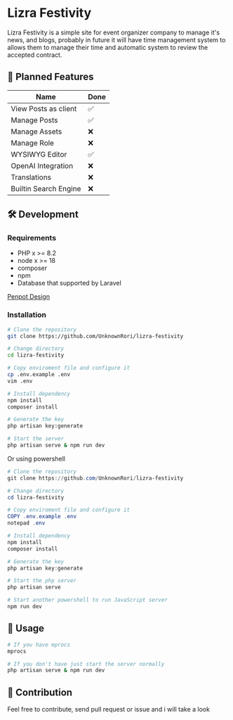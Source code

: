 # Lizra Festivity

Lizra Festivity is a simple site for event organizer company to manage it's news, and blogs, probably in future it will have time management system to allows them to manage their time and automatic system to review the accepted contract.

## 🚀 Planned Features

| Name                  |   Done    |
|-----------------------|-----------|
| View Posts as client  |    ✅     |
| Manage Posts          |    ✅     |
| Manage Assets         |    ❌     |
| Manage Role           |    ❌     |
| WYSIWYG Editor        |    ✅     |
| OpenAI Integration    |    ❌     |
| Translations          |    ❌     |
| Builtin Search Engine |    ❌     |

## 🛠️ Development

### Requirements

- PHP x >= 8.2
- node x >= 18
- composer
- npm
- Database that supported by Laravel

[Penpot Design](https://design.penpot.app/#/view/82e31d90-3829-8139-8002-cefebb062880?page-id=82e31d90-3829-8139-8002-cefebb062881&section=interactions&index=0&share-id=82e31d90-3829-8139-8002-d3bb8e90e24b)

### Installation

```bash
# Clone the repository
git clone https://github.com/UnknownRori/lizra-festivity

# Change directory
cd lizra-festivity

# Copy enviroment file and configure it
cp .env.example .env
vim .env

# Install dependency
npm install
composer install

# Generate the key
php artisan key:generate

# Start the server
php artisan serve & npm run dev
```

Or using powershell

```powershell
# Clone the repository
git clone https://github.com/UnknownRori/lizra-festivity

# Change directory
cd lizra-festivity

# Copy enviroment file and configure it
COPY .env.example .env
notepad .env

# Install dependency
npm install
composer install

# Generate the key
php artisan key:generate

# Start the php server
php artisan serve 

# Start another powershell to run JavaScript server
npm run dev
```

## 🚀 Usage

```bash
# If you have mprocs
mprocs

# If you don't have just start the server normally
php artisan serve & npm run dev
```

## 🌟 Contribution

Feel free to contribute, send pull request or issue and i will take a look
